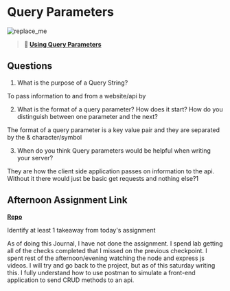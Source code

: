 # Query Parameters

![replace_me](https://codeworks.blob.core.windows.net/public/assets/img/illustrations/placeholder.svg)

> **📖 [Using Query Parameters](https://codeworksacademy.com/fs-student-guide/resources/wk5/01-Query-Parameters)**

## Questions

1. What is the purpose of a Query String?

  To pass information to and from a website/api by

2. What is the format of a query parameter? How does it start? How do you distinguish between one parameter and the next?

  The format of a query parameter is a key value pair and they are separated by the & character/symbol

3. When do you think Query parameters would be helpful when writing your server?

  They are how the client side application passes on information to the api. Without it there would just be basic get requests and nothing else?1

## Afternoon Assignment Link

**[Repo](https://github.com/Luke-Yost/<ASSIGNMENT_REPO>)**

Identify at least 1 takeaway from today's assignment

  As of doing this Journal, I have not done the assignment. I spend lab getting all of the checks completed that I missed on the previous checkpoint. I spent rest of the afternoon/evening watching the node and express js videos. I will try and go back to the project, but as of this saturday writing this. I fully understand how to use postman to simulate a front-end application to send CRUD methods to an api.  
